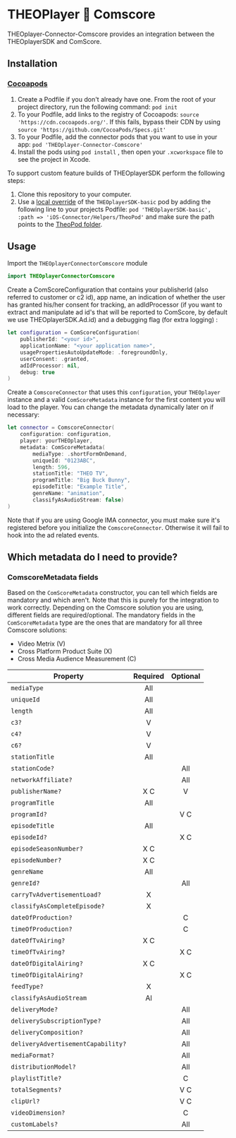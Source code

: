 # THEOPlayer 🤝 Comscore

THEOplayer-Connector-Comscore provides an integration between the THEOplayerSDK and ComScore.

## Installation

### [Cocoapods](https://guides.cocoapods.org/using/getting-started.html#getting-started)

1. Create a Podfile if you don't already have one. From the root of your project directory, run the following command: `pod init`
2. To your Podfile, add links to the registry of Cocoapods: `source 'https://cdn.cocoapods.org/'`. If this fails, bypass their CDN by using `source 'https://github.com/CocoaPods/Specs.git'`
3. To your Podfile, add the connector pods that you want to use in your app: `pod 'THEOplayer-Connector-Comscore'`
4. Install the pods using `pod install` , then open your `.xcworkspace` file to see the project in Xcode.

To support custom feature builds of THEOplayerSDK perform the following steps:

1. Clone this repository to your computer.
2. Use a [local override](https://guides.cocoapods.org/using/the-podfile.html#using-the-files-from-a-folder-local-to-the-machine) of the `THEOplayerSDK-basic` pod by adding the following line to your projects Podfile: `pod 'THEOplayerSDK-basic', :path => 'iOS-Connector/Helpers/TheoPod'` and make sure the path points to the [TheoPod folder](../../Helpers/TheoPod).

## Usage

Import the `THEOplayerConnectorComscore` module

```swift
import THEOplayerConnectorComscore
```

Create a ComScoreConfiguration that contains your publisherId (also referred to customer or c2 id), app name, an indication of whether the user has granted his/her consent for tracking, an adIdProcessor (if you want to extract and manipulate ad id's that will be reported to ComScore, by default we use THEOplayerSDK.Ad.id) and a debugging flag (for extra logging) :

```swift
let configuration = ComScoreConfiguration(
    publisherId: "<your id>",
    applicationName: "<your application name>",
    usagePropertiesAutoUpdateMode: .foregroundOnly,
    userConsent: .granted,
    adIdProcessor: nil,
    debug: true
)
```

Create a `ComscoreConnector` that uses this `configuration`, your `THEOplayer` instance and a valid `ComScoreMetadata` instance for the first content you will load to the player. You can change the metadata dynamically later on if necessary:

```swift
let connector = ComscoreConnector(
    configuration: configuration,
    player: yourTHEOplayer,
    metadata: ComScoreMetadata(
        mediaType: .shortFormOnDemand,
        uniqueId: "0123ABC",
        length: 596,
        stationTitle: "THEO TV",
        programTitle: "Big Buck Bunny",
        episodeTitle: "Example Title",
        genreName: "animation",
        classifyAsAudioStream: false)
)
```

Note that if you are using Google IMA connector, you must make sure it's registered before you initialize the `ComscoreConnector`. Otherwise it will fail to hook into the ad related events.

## Which metadata do I need to provide?

### ComscoreMetadata fields

Based on the `ComScoreMetadata` constructor, you can tell which fields are mandatory and which aren't. Note that this is purely for the integration to work correctly. Depending on the Comscore solution you are using, different fields are required/optional. The mandatory fields in the `ComScoreMetadata` type are the ones that are mandatory for all three Comscore solutions:

-   Video Metrix (V)
-   Cross Platform Product Suite (X)
-   Cross Media Audience Measurement (C)

| Property                           | Required | Optional |
| ---------------------------------- | :------: | :------: |
| `mediaType`                        |   All    |          |
| `uniqueId`                         |   All    |          |
| `length`                           |   All    |          |
| `c3?`                              |    V     |          |
| `c4?`                              |    V     |          |
| `c6?`                              |    V     |          |
| `stationTitle`                     |   All    |          |
| `stationCode?`                     |          |   All    |
| `networkAffiliate?`                |          |   All    |
| `publisherName?`                   |   X C    |    V     |
| `programTitle`                     |   All    |          |
| `programId?`                       |          |   V C    |
| `episodeTitle`                     |   All    |          |
| `episodeId?`                       |          |   X C    |
| `episodeSeasonNumber?`             |   X C    |          |
| `episodeNumber?`                   |   X C    |          |
| `genreName`                        |   All    |          |
| `genreId?`                         |          |   All    |
| `carryTvAdvertisementLoad?`        |    X     |          |
| `classifyAsCompleteEpisode?`       |    X     |          |
| `dateOfProduction?`                |          |    C     |
| `timeOfProduction?`                |          |    C     |
| `dateOfTvAiring?`                  |   X C    |          |
| `timeOfTvAiring?`                  |          |   X C    |
| `dateOfDigitalAiring?`             |   X C    |          |
| `timeOfDigitalAiring?`             |          |   X C    |
| `feedType?`                        |    X     |          |
| `classifyAsAudioStream`            |    Al    |          |
| `deliveryMode?`                    |          |   All    |
| `deliverySubscriptionType?`        |          |   All    |
| `deliveryComposition?`             |          |   All    |
| `deliveryAdvertisementCapability?` |          |   All    |
| `mediaFormat?`                     |          |   All    |
| `distributionModel?`               |          |   All    |
| `playlistTitle?`                   |          |    C     |
| `totalSegments?`                   |          |   V C    |
| `clipUrl?`                         |          |   V C    |
| `videoDimension?`                  |          |    C     |
| `customLabels?`                    |          |   All    |
